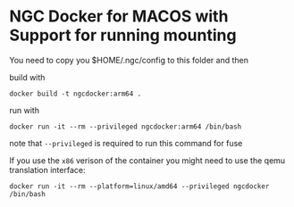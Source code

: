 # NGC Docker for MACOS with Support for running mounting

You need to copy you $HOME/.ngc/config to this folder and then

build with

```
docker build -t ngcdocker:arm64 .
``` 

run with 

```
docker run -it --rm --privileged ngcdocker:arm64 /bin/bash
```

note that `--privileged` is required to run this command for fuse


If you use the `x86` verison of the container you might need to use the qemu translation interface:
```
docker run -it --rm --platform=linux/amd64 --privileged ngcdocker /bin/bash
```
